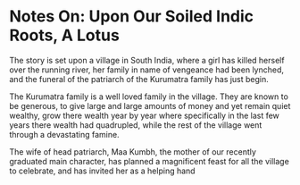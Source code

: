 # Notes On: Upon Our Soiled Indic Roots, A Lotus



The story is set upon a village in South India, where a girl has killed herself over the running river, her family in name of vengeance had been lynched, and the funeral of the patriarch of the Kurumatra family has just begin. 

The Kurumatra family is a well loved family in the village. They are known to be generous, to give large and large amounts of money and yet remain quiet wealthy, grow there wealth year by year where specifically in the last few years there wealth had quadrupled, while the rest of the village went through a devastating famine. 

The wife of head patriarch, Maa Kumbh, the mother of our recently graduated main character, has planned a magnificent feast for all the village to celebrate, and has invited her as a helping hand 